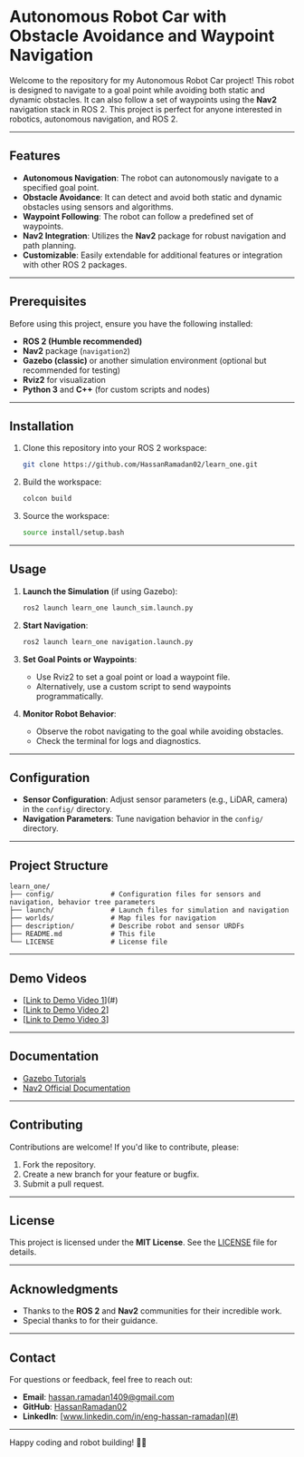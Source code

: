 # Autonomous Robot Car with Obstacle Avoidance and Waypoint Navigation

Welcome to the repository for my Autonomous Robot Car project! This robot is designed to navigate to a goal point while avoiding both static and dynamic obstacles. It can also follow a set of waypoints using the **Nav2** navigation stack in ROS 2. This project is perfect for anyone interested in robotics, autonomous navigation, and ROS 2.

---

## Features
- **Autonomous Navigation**: The robot can autonomously navigate to a specified goal point.
- **Obstacle Avoidance**: It can detect and avoid both static and dynamic obstacles using sensors and algorithms.
- **Waypoint Following**: The robot can follow a predefined set of waypoints.
- **Nav2 Integration**: Utilizes the **Nav2** package for robust navigation and path planning.
- **Customizable**: Easily extendable for additional features or integration with other ROS 2 packages.

---

## Prerequisites
Before using this project, ensure you have the following installed:
- **ROS 2 (Humble recommended)**
- **Nav2** package (`navigation2`)
- **Gazebo (classic)** or another simulation environment (optional but recommended for testing)
- **Rviz2** for visualization
- **Python 3** and **C++** (for custom scripts and nodes)

---

## Installation
1. Clone this repository into your ROS 2 workspace:
   ```bash
   git clone https://github.com/HassanRamadan02/learn_one.git
   ```
2. Build the workspace:
   ```bash
   colcon build
   ```
3. Source the workspace:
   ```bash
   source install/setup.bash
   ```

---

## Usage
1. **Launch the Simulation** (if using Gazebo):
   ```bash
   ros2 launch learn_one launch_sim.launch.py
   ```
2. **Start Navigation**:
   ```bash
   ros2 launch learn_one navigation.launch.py
   ```
3. **Set Goal Points or Waypoints**:
   - Use Rviz2 to set a goal point or load a waypoint file.
   - Alternatively, use a custom script to send waypoints programmatically.

4. **Monitor Robot Behavior**:
   - Observe the robot navigating to the goal while avoiding obstacles.
   - Check the terminal for logs and diagnostics.

---

## Configuration
- **Sensor Configuration**: Adjust sensor parameters (e.g., LiDAR, camera) in the `config/` directory.
- **Navigation Parameters**: Tune navigation behavior in the `config/` directory.

---

## Project Structure
```
learn_one/
├── config/              # Configuration files for sensors and navigation, behavior tree parameters
├── launch/              # Launch files for simulation and navigation
├── worlds/              # Map files for navigation
├── description/         # Describe robot and sensor URDFs
├── README.md            # This file
└── LICENSE              # License file
```

---

## Demo Videos
- [[Link to Demo Video 1](https://drive.google.com/file/d/1b1No2gyTRbfAnZGdnJxQGvkE4-uTvFYW/view?usp=drive_link)](#)
- [[Link to Demo Video 2](https://drive.google.com/file/d/1YPHSkR8ZWa7WKa8TatZfDhz-3KHgRu42/view?usp=sharing)]
- [[Link to Demo Video 3](https://drive.google.com/file/d/1nCtHUQhUwrBLbh_UoEdj6eof0bj4e-_i/view?usp=sharing)]

---

## Documentation
- [Gazebo Tutorials](https://classic.gazebosim.org/tutorials)
- [Nav2 Official Documentation](https://navigation.ros.org)

---

## Contributing
Contributions are welcome! If you'd like to contribute, please:
1. Fork the repository.
2. Create a new branch for your feature or bugfix.
3. Submit a pull request.

---

## License
This project is licensed under the **MIT License**. See the [LICENSE](LICENSE) file for details.

---

## Acknowledgments
- Thanks to the **ROS 2** and **Nav2** communities for their incredible work.
- Special thanks to [](joshnewans) for their guidance.

---

## Contact
For questions or feedback, feel free to reach out:
- **Email**: hassan.ramadan1409@gmail.com
- **GitHub**: [HassanRamadan02](https://github.com/your-username)
- **LinkedIn**: [www.linkedin.com/in/eng-hassan-ramadan](#)

---

Happy coding and robot building! 🚀🤖
